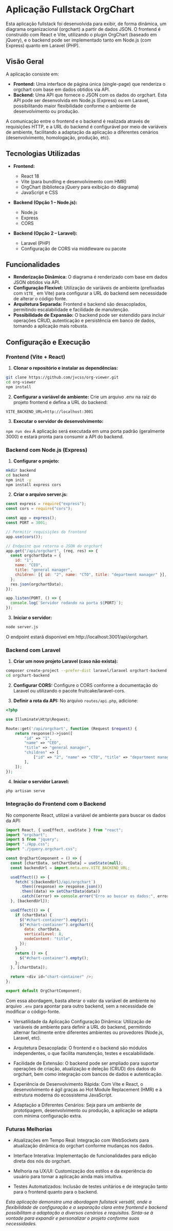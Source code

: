 # Aplicação Fullstack OrgChart

Esta aplicação fullstack foi desenvolvida para exibir, de forma dinâmica, um diagrama organizacional (orgchart) a partir de dados JSON. O frontend é construído com React e Vite, utilizando o plugin OrgChart (baseado em jQuery), e o backend pode ser implementado tanto em Node.js (com Express) quanto em Laravel (PHP).

## Visão Geral

A aplicação consiste em:

- **Frontend:** Uma interface de página única (single-page) que renderiza o orgchart com base em dados obtidos via API.
- **Backend:** Uma API que fornece o JSON com os dados do orgchart. Esta API pode ser desenvolvida em Node.js (Express) ou em Laravel, possibilitando maior flexibilidade conforme o ambiente de desenvolvimento ou produção.

A comunicação entre o frontend e o backend é realizada através de requisições HTTP, e a URL do backend é configurável por meio de variáveis de ambiente, facilitando a adaptação da aplicação a diferentes cenários (desenvolvimento, homologação, produção, etc).

## Tecnologias Utilizadas

- **Frontend:**

  - React 18
  - Vite (para bundling e desenvolvimento com HMR)
  - OrgChart (biblioteca jQuery para exibição do diagrama)
  - JavaScript e CSS

- **Backend (Opção 1 – Node.js):**

  - Node.js
  - Express
  - CORS

- **Backend (Opção 2 – Laravel):**
  - Laravel (PHP)
  - Configuração de CORS via middleware ou pacote

## Funcionalidades

- **Renderização Dinâmica:** O diagrama é renderizado com base em dados JSON obtidos via API.
- **Configuração Flexível:** Utilização de variáveis de ambiente (prefixadas com `VITE_` em Vite) para configurar a URL do backend sem necessidade de alterar o código fonte.
- **Arquitetura Separada:** Frontend e backend são desacoplados, permitindo escalabilidade e facilidade de manutenção.
- **Possibilidade de Expansão:** O backend pode ser estendido para incluir operações CRUD, autenticação e persistência em banco de dados, tornando a aplicação mais robusta.

## Configuração e Execução

### Frontend (Vite + React)

1. **Clonar o repositório e instalar as dependências:**

```bash
git clone https://github.com/jvcss/org-viewer.git
cd org-viewer
npm install
```

2. **Configurar a variável de ambiente:**
   Crie um arquivo .env na raiz do projeto frontend e defina a URL do backend:

`VITE_BACKEND_URL=http://localhost:3001`

3. **Executar o servidor de desenvolvimento:**

`npm run dev`
A aplicação será executada em uma porta padrão (geralmente 3000) e estará pronta para consumir a API do backend.

### Backend com Node.js (Express)

1. **Configurar o projeto:**

```bash
mkdir backend
cd backend
npm init -y
npm install express cors

```

2. **Criar o arquivo server.js:**

```js
const express = require("express");
const cors = require("cors");

const app = express();
const PORT = 3001;

// Permitir requisições do frontend
app.use(cors());

// Endpoint que retorna o JSON do orgchart
app.get("/api/orgchart", (req, res) => {
  const orgchartData = {
    id: "1",
    name: "CEO",
    title: "general manager",
    children: [{ id: "2", name: "CTO", title: "department manager" }],
  };
  res.json(orgchartData);
});

app.listen(PORT, () => {
  console.log(`Servidor rodando na porta ${PORT}`);
});
```

3. **Iniciar o servidor:**

```bash
node server.js
```

O endpoint estará disponível em http://localhost:3001/api/orgchart.

### Backend com Laravel

1. **Criar um novo projeto Laravel (caso não exista):**

```bash
composer create-project --prefer-dist laravel/laravel orgchart-backend
cd orgchart-backend

```

2. **Configurar CORS:**
   Configure o CORS conforme a documentação do Laravel ou utilizando o pacote fruitcake/laravel-cors.

3. **Definir a rota da API:**
   No arquivo `routes/api.php`, adicione:

```php
<?php

use Illuminate\Http\Request;

Route::get('/api/orgchart', function (Request $request) {
    return response()->json([
        "id" => "1",
        "name" => "CEO",
        "title" => "general manager",
        "children" => [
            ["id" => "2", "name" => "CTO", "title" => "department manager"],
        ],
    ]);
});

```

4. **Iniciar o servidor Laravel:**

```bash
php artisan serve
```

### Integração do Frontend com o Backend

No componente React, utilizei a variável de ambiente para buscar os dados da API:

```js
import React, { useEffect, useState } from "react";
import "orgchart";
import $ from "jquery";
import "./App.css";
import "./jquery.orgchart.css";

const OrgChartComponent = () => {
  const [chartData, setChartData] = useState(null);
  const backendUrl = import.meta.env.VITE_BACKEND_URL;

  useEffect(() => {
    fetch(`${backendUrl}/api/orgchart`)
      .then((response) => response.json())
      .then((data) => setChartData(data))
      .catch((error) => console.error("Erro ao buscar os dados:", error));
  }, [backendUrl]);

  useEffect(() => {
    if (chartData) {
      $("#chart-container").empty();
      $("#chart-container").orgchart({
        data: chartData,
        verticalLevel: 8,
        nodeContent: "title",
      });
    }
    return () => {
      $("#chart-container").empty();
    };
  }, [chartData]);

  return <div id="chart-container" />;
};

export default OrgChartComponent;
```

Com essa abordagem, basta alterar o valor da variável de ambiente no arquivo `.env` para apontar para outro backend, sem a necessidade de modificar o código-fonte.

- Versatilidade da Aplicação
  Configuração Dinâmica:
  Utilização de variáveis de ambiente para definir a URL do backend, permitindo alternar facilmente entre diferentes ambientes ou provedores (Node.js, Laravel, etc).

- Arquitetura Desacoplada:
  O frontend e o backend são módulos independentes, o que facilita manutenção, testes e escalabilidade.

- Facilidade de Extensão:
  O backend pode ser ampliado para suportar operações de criação, atualização e deleção (CRUD) dos dados do orgchart, bem como integração com bancos de dados e autenticação.

- Experiência de Desenvolvimento Rápida:
  Com Vite e React, o desenvolvimento é ágil graças ao Hot Module Replacement (HMR) e à estrutura moderna do ecossistema JavaScript.

- Adaptação a Diferentes Cenários:
  Seja para um ambiente de prototipagem, desenvolvimento ou produção, a aplicação se adapta com mínima configuração extra.

### Futuras Melhorias

- Atualizações em Tempo Real:
  Integração com WebSockets para atualização dinâmica do orgchart conforme mudanças nos dados.

- Interface Interativa:
  Implementação de funcionalidades para edição direta dos nós do orgchart.

- Melhoria na UX/UI:
  Customização dos estilos e da experiência do usuário para tornar a aplicação ainda mais intuitiva.

- Testes Automatizados:
  Inclusão de testes unitários e de integração tanto para o frontend quanto para o backend.

*Esta aplicação demonstra uma abordagem fullstack versátil, onde a flexibilidade de configuração e a separação clara entre frontend e backend possibilitam a adaptação a diversos cenários e requisitos. Sinta-se à vontade para expandir e personalizar o projeto conforme suas necessidades.*
